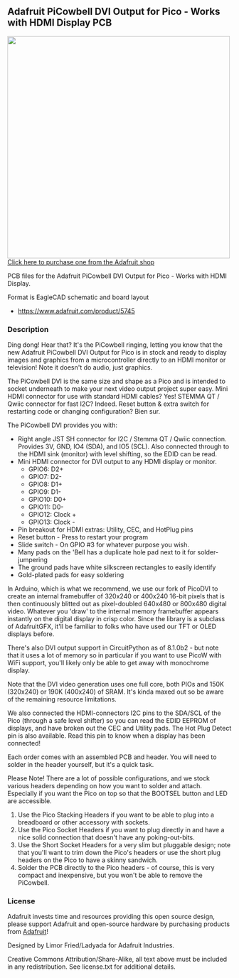 ## Adafruit PiCowbell DVI Output for Pico - Works with HDMI Display PCB

<a href="http://www.adafruit.com/products/5745"><img src="assets/5745.jpg?raw=true" width="500px"><br/>
Click here to purchase one from the Adafruit shop</a>

PCB files for the Adafruit PiCowbell DVI Output for Pico - Works with HDMI Display. 

Format is EagleCAD schematic and board layout
* https://www.adafruit.com/product/5745

### Description

Ding dong! Hear that? It's the PiCowbell ringing, letting you know that the new Adafruit PiCowbell DVI Output for Pico is in stock and ready to display images and graphics from a microcontroller directly to an HDMI monitor or television! Note it doesn't do audio, just graphics.

The PiCowbell DVI is the same size and shape as a Pico and is intended to socket underneath to make your next video output project super easy. Mini HDMI connector for use with standard HDMI cables? Yes! STEMMA QT / Qwiic connector for fast I2C? Indeed. Reset button & extra switch for restarting code or changing configuration? Bien sur.

The PiCowbell DVI provides you with:

* Right angle JST SH connector for I2C / Stemma QT / Qwiic connection. Provides 3V, GND, IO4 (SDA), and IO5 (SCL). Also connected through to the HDMI sink (monitor) with level shifting, so the EDID can be read.
* Mini HDMI connector for DVI output to any HDMI display or monitor.
	* GPIO6: D2+
	* GPIO7: D2-
	* GPIO8: D1+
	* GPIO9: D1-
	* GPIO10: D0+
	* GPIO11: D0-
	* GPIO12: Clock +
	* GPIO13: Clock -
* Pin breakout for HDMI extras: Utility, CEC, and HotPlug pins
* Reset button - Press to restart your program
* Slide switch - On GPIO #3 for whatever purpose you wish.
* Many pads on the 'Bell has a duplicate hole pad next to it for solder-jumpering
* The ground pads have white silkscreen rectangles to easily identify
* Gold-plated pads for easy soldering

In Arduino, which is what we recommend, we use our fork of PicoDVI to create an internal framebuffer of 320x240 or 400x240 16-bit pixels that is then continuously blitted out as pixel-doubled 640x480 or 800x480 digital video. Whatever you 'draw' to the internal memory framebuffer appears instantly on the digital display in crisp color. Since the library is a subclass of AdafruitGFX, it'll be familiar to folks who have used our TFT or OLED displays before. 

There's also DVI output support in CircuitPython as of 8.1.0b2 - but note that it uses a lot of memory so in particular if you want to use PicoW with WiFi support, you'll likely only be able to get away with monochrome display.

Note that the DVI video generation uses one full core, both PIOs and 150K (320x240) or 190K (400x240) of SRAM. It's kinda maxed out so be aware of the remaining resource limitations.

We also connected the HDMI-connectors I2C pins to the SDA/SCL of the Pico (through a safe level shifter) so you can read the EDID EEPROM of displays, and have broken out the CEC and Utility pads. The Hot Plug Detect pin is also available. Read this pin to know when a display has been connected!

Each order comes with an assembled PCB and header. You will need to solder in the header yourself, but it's a quick task.

Please Note! There are a lot of possible configurations, and we stock various headers depending on how you want to solder and attach. Especially if you want the Pico on top so that the BOOTSEL button and LED are accessible.

1. Use the Pico Stacking Headers if you want to be able to plug into a breadboard or other accessory with sockets.
2. Use the Pico Socket Headers if you want to plug directly in and have a nice solid connection that doesn't have any poking-out-bits.
3. Use the Short Socket Headers for a very slim but pluggable design; note that you'll want to trim down the Pico's headers or use the short plug headers on the Pico to have a skinny sandwich.
4. Solder the PCB directly to the Pico headers - of course, this is very compact and inexpensive, but you won't be able to remove the PiCowbell.

### License

Adafruit invests time and resources providing this open source design, please support Adafruit and open-source hardware by purchasing products from [Adafruit](https://www.adafruit.com)!

Designed by Limor Fried/Ladyada for Adafruit Industries.

Creative Commons Attribution/Share-Alike, all text above must be included in any redistribution. 
See license.txt for additional details.
